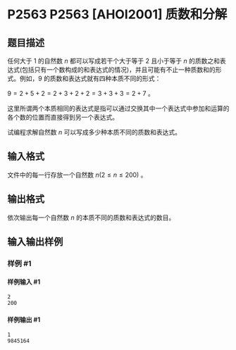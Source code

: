 # P2563 P2563 [AHOI2001] 质数和分解

## 题目描述

任何大于 $1$ 的自然数 $n$ 都可以写成若干个大于等于 $2$ 且小于等于 $n$ 的质数之和表达式(包括只有一个数构成的和表达式的情况)，并且可能有不止一种质数和的形式。例如，$9$ 的质数和表达式就有四种本质不同的形式：

$9 = 2 + 5 + 2 = 2 + 3 + 2 + 2 = 3 + 3 + 3 = 2 + 7$ 。

这里所谓两个本质相同的表达式是指可以通过交换其中一个表达式中参加和运算的各个数的位置而直接得到另一个表达式。

试编程求解自然数 $n$ 可以写成多少种本质不同的质数和表达式。


## 输入格式

文件中的每一行存放一个自然数 $n(2 \leq n \leq 200)$ 。


## 输出格式

依次输出每一个自然数 $n$ 的本质不同的质数和表达式的数目。


## 输入输出样例

### 样例 #1

#### 样例输入 #1

```
2
200
```

#### 样例输出 #1

```
1
9845164
```

